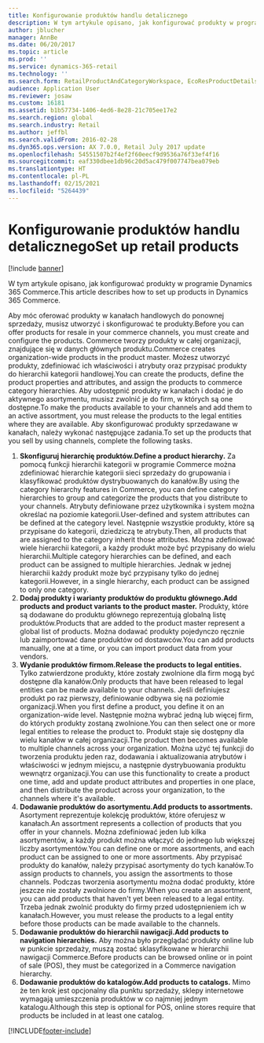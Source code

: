 ```yaml
---
title: Konfigurowanie produktów handlu detalicznego
description: W tym artykule opisano, jak konfigurować produkty w programie Dynamics 365 Commerce.
author: jblucher
manager: AnnBe
ms.date: 06/20/2017
ms.topic: article
ms.prod: ''
ms.service: dynamics-365-retail
ms.technology: ''
ms.search.form: RetailProductAndCategoryWorkspace, EcoResProductDetails
audience: Application User
ms.reviewer: josaw
ms.custom: 16181
ms.assetid: b1b57734-1406-4ed6-8e28-21c705ee17e2
ms.search.region: global
ms.search.industry: Retail
ms.author: jeffbl
ms.search.validFrom: 2016-02-28
ms.dyn365.ops.version: AX 7.0.0, Retail July 2017 update
ms.openlocfilehash: 54551507b2f4ef2f60eecf9d9536a76f33ef4f16
ms.sourcegitcommit: eaf330dbee1db96c20d5ac479f007747bea079eb
ms.translationtype: HT
ms.contentlocale: pl-PL
ms.lasthandoff: 02/15/2021
ms.locfileid: "5264439"
---
```

# <a name="set-up-retail-products"></a><span data-ttu-id="ebac4-103">Konfigurowanie produktów handlu detalicznego</span><span class="sxs-lookup"><span data-stu-id="ebac4-103">Set up retail products</span></span>

[!include [banner](includes/banner.md)]

<span data-ttu-id="ebac4-104">W tym artykule opisano, jak konfigurować produkty w programie Dynamics 365 Commerce.</span><span class="sxs-lookup"><span data-stu-id="ebac4-104">This article describes how to set up products in Dynamics 365 Commerce.</span></span>

<span data-ttu-id="ebac4-105">Aby móc oferować produkty w kanałach handlowych do ponownej sprzedaży, musisz utworzyć i skonfigurować te produkty.</span><span class="sxs-lookup"><span data-stu-id="ebac4-105">Before you can offer products for resale in your commerce channels, you must create and configure the products.</span></span> <span data-ttu-id="ebac4-106">Commerce tworzy produkty w całej organizacji, znajdujące się w danych głównych produktu.</span><span class="sxs-lookup"><span data-stu-id="ebac4-106">Commerce creates organization-wide products in the product master.</span></span> <span data-ttu-id="ebac4-107">Możesz utworzyć produkty, zdefiniować ich właściwości i atrybuty oraz przypisać produkty do hierarchii kategorii handlowej.</span><span class="sxs-lookup"><span data-stu-id="ebac4-107">You can create the products, define the product properties and attributes, and assign the products to commerce category hierarchies.</span></span> <span data-ttu-id="ebac4-108">Aby udostępnić produkty w kanałach i dodać je do aktywnego asortymentu, musisz zwolnić je do firm, w których są one dostępne.</span><span class="sxs-lookup"><span data-stu-id="ebac4-108">To make the products available to your channels and add them to an active assortment, you must release the products to the legal entities where they are available.</span></span> <span data-ttu-id="ebac4-109">Aby skonfigurować produkty sprzedawane w kanałach, należy wykonać następujące zadania.</span><span class="sxs-lookup"><span data-stu-id="ebac4-109">To set up the products that you sell by using channels, complete the following tasks.</span></span>

1. <span data-ttu-id="ebac4-110">**Skonfiguruj hierarchię produktów.**</span><span class="sxs-lookup"><span data-stu-id="ebac4-110">**Define a product hierarchy.**</span></span> <span data-ttu-id="ebac4-111">Za pomocą funkcji hierarchii kategorii w programie Commerce można zdefiniować hierarchie kategorii sieci sprzedaży do grupowania i klasyfikować produktów dystrybuowanych do kanałów.</span><span class="sxs-lookup"><span data-stu-id="ebac4-111">By using the category hierarchy features in Commerce, you can define category hierarchies to group and categorize the products that you distribute to your channels.</span></span> <span data-ttu-id="ebac4-112">Atrybuty definiowane przez użytkownika i system można określać na poziomie kategorii.</span><span class="sxs-lookup"><span data-stu-id="ebac4-112">User-defined and system attributes can be defined at the category level.</span></span> <span data-ttu-id="ebac4-113">Następnie wszystkie produkty, które są przypisane do kategorii, dziedziczą te atrybuty.</span><span class="sxs-lookup"><span data-stu-id="ebac4-113">Then, all products that are assigned to the category inherit those attributes.</span></span> <span data-ttu-id="ebac4-114">Można zdefiniować wiele hierarchii kategorii, a każdy produkt może być przypisany do wielu hierarchii.</span><span class="sxs-lookup"><span data-stu-id="ebac4-114">Multiple category hierarchies can be defined, and each product can be assigned to multiple hierarchies.</span></span> <span data-ttu-id="ebac4-115">Jednak w jednej hierarchii każdy produkt może być przypisany tylko do jednej kategorii.</span><span class="sxs-lookup"><span data-stu-id="ebac4-115">However, in a single hierarchy, each product can be assigned to only one category.</span></span>
2. <span data-ttu-id="ebac4-116">**Dodaj produkty i warianty produktów do produktu głównego.**</span><span class="sxs-lookup"><span data-stu-id="ebac4-116">**Add products and product variants to the product master.**</span></span> <span data-ttu-id="ebac4-117">Produkty, które są dodawane do produktu głównego reprezentują globalną listę produktów.</span><span class="sxs-lookup"><span data-stu-id="ebac4-117">Products that are added to the product master represent a global list of products.</span></span> <span data-ttu-id="ebac4-118">Można dodawać produkty pojedynczo ręcznie lub zaimportować dane produktów od dostawców.</span><span class="sxs-lookup"><span data-stu-id="ebac4-118">You can add products manually, one at a time, or you can import product data from your vendors.</span></span>
3. <span data-ttu-id="ebac4-119">**Wydanie produktów firmom.**</span><span class="sxs-lookup"><span data-stu-id="ebac4-119">**Release the products to legal entities.**</span></span> <span data-ttu-id="ebac4-120">Tylko zatwierdzone produkty, które zostały zwolnione dla firm mogą być dostępne dla kanałów.</span><span class="sxs-lookup"><span data-stu-id="ebac4-120">Only products that have been released to legal entities can be made available to your channels.</span></span> <span data-ttu-id="ebac4-121">Jeśli definiujesz produkt po raz pierwszy, definiowanie odbywa się na poziomie organizacji.</span><span class="sxs-lookup"><span data-stu-id="ebac4-121">When you first define a product, you define it on an organization-wide level.</span></span> <span data-ttu-id="ebac4-122">Następnie można wybrać jedną lub więcej firm, do których produkty zostaną zwolnione.</span><span class="sxs-lookup"><span data-stu-id="ebac4-122">You can then select one or more legal entities to release the product to.</span></span> <span data-ttu-id="ebac4-123">Produkt staje się dostępny dla wielu kanałów w całej organizacji.</span><span class="sxs-lookup"><span data-stu-id="ebac4-123">The product then becomes available to multiple channels across your organization.</span></span> <span data-ttu-id="ebac4-124">Można użyć tej funkcji do tworzenia produktu jeden raz, dodawania i aktualizowania atrybutów i właściwości w jednym miejscu, a następnie dystrybuowania produktu wewnątrz organizacji.</span><span class="sxs-lookup"><span data-stu-id="ebac4-124">You can use this functionality to create a product one time, add and update product attributes and properties in one place, and then distribute the product across your organization, to the channels where it's available.</span></span>
4. <span data-ttu-id="ebac4-125">**Dodawanie produktów do asortymentu.**</span><span class="sxs-lookup"><span data-stu-id="ebac4-125">**Add products to assortments.**</span></span> <span data-ttu-id="ebac4-126">Asortyment reprezentuje kolekcję produktów, które oferujesz w kanałach.</span><span class="sxs-lookup"><span data-stu-id="ebac4-126">An assortment represents a collection of products that you offer in your channels.</span></span> <span data-ttu-id="ebac4-127">Można zdefiniować jeden lub kilka asortymentów, a każdy produkt można włączyć do jednego lub większej liczby asortymentów.</span><span class="sxs-lookup"><span data-stu-id="ebac4-127">You can define one or more assortments, and each product can be assigned to one or more assortments.</span></span> <span data-ttu-id="ebac4-128">Aby przypisać produkty do kanałów, należy przypisać asortymenty do tych kanałów.</span><span class="sxs-lookup"><span data-stu-id="ebac4-128">To assign products to channels, you assign the assortments to those channels.</span></span> <span data-ttu-id="ebac4-129">Podczas tworzenia asortymentu można dodać produkty, które jeszcze nie zostały zwolnione do firmy.</span><span class="sxs-lookup"><span data-stu-id="ebac4-129">When you create an assortment, you can add products that haven't yet been released to a legal entity.</span></span> <span data-ttu-id="ebac4-130">Trzeba jednak zwolnić produkty do firmy przed udostępnieniem ich w kanałach.</span><span class="sxs-lookup"><span data-stu-id="ebac4-130">However, you must release the products to a legal entity before those products can be made available to the channels.</span></span>
5. <span data-ttu-id="ebac4-131">**Dodawanie produktów do hierarchii nawigacji.**</span><span class="sxs-lookup"><span data-stu-id="ebac4-131">**Add products to navigation hierarchies.**</span></span> <span data-ttu-id="ebac4-132">Aby można było przeglądać produkty online lub w punkcie sprzedaży, muszą zostać sklasyfikowane w hierarchii nawigacji Commerce.</span><span class="sxs-lookup"><span data-stu-id="ebac4-132">Before products can be browsed online or in point of sale (POS), they must be categorized in a Commerce navigation hierarchy.</span></span>
6. <span data-ttu-id="ebac4-133">**Dodawanie produktów do katalogów.**</span><span class="sxs-lookup"><span data-stu-id="ebac4-133">**Add products to catalogs.**</span></span> <span data-ttu-id="ebac4-134">Mimo że ten krok jest opcjonalny dla punktu sprzedaży, sklepy internetowe wymagają umieszczenia produktów w co najmniej jednym katalogu.</span><span class="sxs-lookup"><span data-stu-id="ebac4-134">Although this step is optional for POS, online stores require that products be included in at least one catalog.</span></span>


[!INCLUDE[footer-include](../includes/footer-banner.md)]
